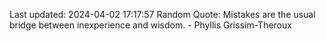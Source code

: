 Last updated: 2024-04-02 17:17:57
Random Quote: Mistakes are the usual bridge between inexperience and wisdom. - Phyllis Grissim-Theroux
